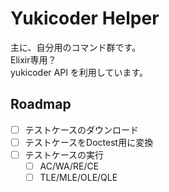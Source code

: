 # Yukicoder Helper

主に、自分用のコマンド群です。  
Elixir専用？  
yukicoder API を利用しています。  

## Roadmap

- [ ] テストケースのダウンロード
- [ ] テストケースをDoctest用に変換
- [ ] テストケースの実行
  - [ ] AC/WA/RE/CE
  - [ ] TLE/MLE/OLE/QLE
